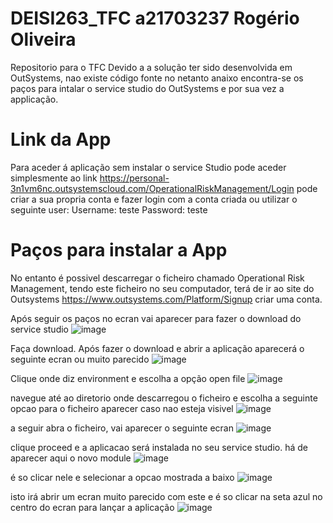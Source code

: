 # DEISI263_TFC a21703237 Rogério Oliveira
Repositorio para o TFC
Devido a a solução ter sido desenvolvida em OutSystems, nao existe código fonte no netanto anaixo encontra-se os paços para intalar o service studio do OutSystems e por sua vez a applicação.

# Link da App
Para aceder á aplicação sem instalar o service Studio pode aceder simplesmente ao link https://personal-3n1vm6nc.outsystemscloud.com/OperationalRiskManagement/Login
pode criar a sua propria conta e fazer login com a conta criada ou utilizar o seguinte user:
Username: teste
Password: teste




# Paços para instalar a App
No entanto é possivel descarregar o ficheiro chamado Operational Risk Management, tendo este ficheiro no seu computador, terá de ir ao site do Outsystems https://www.outsystems.com/Platform/Signup criar uma conta. 

Após seguir os paços no ecran vai aparecer para fazer o download do service studio
![image](https://user-images.githubusercontent.com/43983639/164987999-3e848cce-eb7e-450c-adf4-f78bc09235ba.png)

Faça download.
Após fazer o download e abrir a aplicação aparecerá o seguinte ecran ou muito parecido
![image](https://user-images.githubusercontent.com/43983639/164988096-34372bc6-b777-4d1f-883b-0f6508789e13.png)

Clique onde diz environment e escolha a opção open file
![image](https://user-images.githubusercontent.com/43983639/164988168-6e2d5a56-cfd3-43d2-acd5-476d89bb048d.png)

navegue até ao diretorio onde descarregou o ficheiro e escolha a seguinte opcao para o ficheiro aparecer caso nao esteja visivel
![image](https://user-images.githubusercontent.com/43983639/164988229-d812cf41-9c1e-4bac-9c23-00f729ed6bdd.png)

a seguir abra o ficheiro, vai aparecer o seguinte ecran
![image](https://user-images.githubusercontent.com/43983639/164988257-d9f8aa4c-8e0e-4092-8a87-14950379bc76.png)

clique proceed e a aplicacao será instalada no seu service studio.
há de aparecer aqui o novo module
![image](https://user-images.githubusercontent.com/43983639/164988343-33debfe0-c4df-4455-8da2-d52f1de5501a.png)


é so clicar nele e selecionar a opcao mostrada a baixo
![image](https://user-images.githubusercontent.com/43983639/164988368-3a0e1cf2-24b4-4a76-a3de-12f96b47ead0.png)

isto irá abrir um ecran muito parecido com este e é so clicar na seta azul no centro do ecran para lançar a aplicação
![image](https://user-images.githubusercontent.com/43983639/164988420-9bd86f8f-5866-404a-bf1e-c5ac9c0e859e.png)



